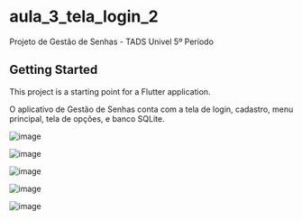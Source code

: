 # aula_3_tela_login_2

Projeto de Gestão de Senhas - TADS Univel 5º Período

## Getting Started

This project is a starting point for a Flutter application.

O aplicativo de Gestão de Senhas conta com a tela de login, cadastro, menu principal, tela de opções, e banco SQLite.

![image](https://github.com/JuliaAndreolli/gestaoSenhas/assets/36817844/ea9e0981-32df-4710-90a8-a1390bb420bd)

![image](https://github.com/JuliaAndreolli/gestaoSenhas/assets/36817844/4c17dce1-c902-4cf2-b885-24e0039d4467)

![image](https://github.com/JuliaAndreolli/gestaoSenhas/assets/36817844/a84170e2-6789-4ba2-83b9-2f9937adf4c8)

![image](https://github.com/JuliaAndreolli/gestaoSenhas/assets/36817844/ebf3744d-d5ad-4bf4-9dd1-3ab6d7eeccc3)

![image](https://github.com/JuliaAndreolli/gestaoSenhas/assets/36817844/506e3f8a-561f-461a-8527-f87db5050721)

